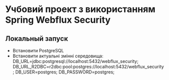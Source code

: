# Учбовий проект з використанням Spring Webflux Security

## Локальный запуск
- Встановити PostgreSQL
- Встановити актуальні змінні середовища:
DB_URL=jdbc:postgresql://localhost:5432/webflux_security;
DB_URL_R2DBC=r2dbc:pool:postgres://localhost:5432/webflux_security;
DB_USER=postgres;
DB_PASSWORD=postgres;